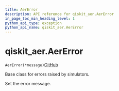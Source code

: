 ```yaml
---
title: AerError
description: API reference for qiskit_aer.AerError
in_page_toc_min_heading_level: 1
python_api_type: exception
python_api_name: qiskit_aer.AerError
---
```


# qiskit\_aer.AerError

<span id="qiskit_aer.AerError" />

`AerError(*message)`[GitHub](https://github.com/qiskit/qiskit-aer/tree/stable/0.12/qiskit_aer/aererror.py "view source code")

Base class for errors raised by simulators.

Set the error message.

